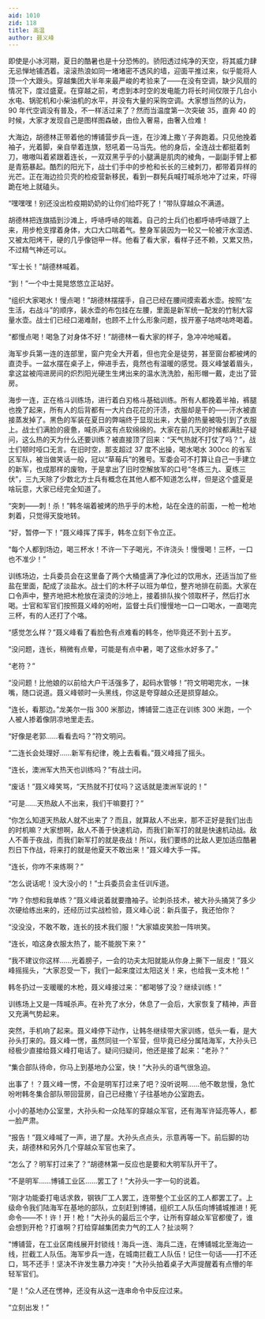 ```yaml
---
aid: 1010
zid: 118
title: 高温
author: 聂义峰
---
```


即使是小冰河期，夏日的酷暑也是十分恐怖的。骄阳透过纯净的天空，将其威力肆无忌惮地铺洒着。滚滚热浪如同一堵堵密不透风的墙，迎面平推过来，似乎能将人顶一个大跟头。穿越集团大半年来最严峻的考验来了——在没有空调，缺少风扇的情况下，度过盛夏。在穿越之前，考虑到本时空的发电能力将长时间仅限于几台小水电、锅驼机和小柴油机的水平，并没有大量的采购空调。大家想当然的认为，90 年代空调没有普及，不一样活过来了？然而当温度第一次突破 35，直奔 40 的时候，大家才发现自己是图样图森破，由俭入奢易，由奢入俭难！

大海边，胡德林正带着他的博铺营步兵一连，在沙滩上撒丫子奔跑着。只见他挽着袖子，光着脚，亲自举着连旗，怒吼着一马当先。他的身后，全连战士都挺着刺刀，嗷嗷叫着紧跟着连长，一双双黑乎乎的小腿满是肌肉的棱角，一副副手臂上都是青筋暴起。酷烈的阳光下，战士们手中的步枪和长长的三棱刺刀，都带着异样的光芒。正在海边捡贝壳的检疫营新移民，看到一群髡兵喊打喊杀地冲了过来，吓得跪在地上就磕头。

“嘿嘿嘿！别还没出检疫期奶奶的让你们给吓死了！”带队穿越众不满道。

胡德林把连旗插到沙滩上，呼哧呼哧的喘着。自己的士兵们也都呼哧呼哧跟了上来，用步枪支撑着身体，大口大口喘着气。整身军装因为一轮又一轮被汗水湿透、又被太阳烤干，硬的几乎像铠甲一样。他看了看大家，看样子还不赖，又累又热，不过精气神还可以。

“军士长！”胡德林喊着。

“到！”一个中士晃晃悠悠立正站好。

“组织大家喝水！慢点喝！”胡德林摆摆手，自己已经在腰间摸索着水壶。按照“左生活，右战斗”的顺序，装水壶的布包挂在左腰，里面是新军统一配发的竹制大容量水壶。战士们已经口渴难耐，也顾不上什么形象问题，拔开塞子咕咚咕咚喝着。

“都慢点喝！喝急了对身体不好！”胡德林一看大家的样子，急冲冲地喊着。

海军步兵第一连的连部里，窗户完全大开着，但也完全是徒劳，甚至窗台都被烤的直烫手。一盆水摆在桌子上，伸进手去，竟然也有温暖的感觉。聂义峰皱着眉头，拿这盆被闯进房间的炽烈阳光硬生生烤出来的温水洗洗脸，船形帽一戴，走出了营房。

海步一连，正在格斗训练场，进行着白刃格斗基础训练。所有人都挽着半袖，裤腿也挽了起来，所有人的后背都有一大片白花花的汗渍，衣服却是干的——汗水被直接蒸发掉了。黑色的军装在夏日的弊端终于显现出来，大量的热量被吸引到了衣服上。战士们满脸的疲惫，喊杀声这有点软绵绵的。大家在前几天的时候都满肚子疑问，这么热的天为什么还要训练？被直接顶了回来：“天气热就不打仗了吗？”，战士们顿时哑口无言。在旧时空，那支超过 37 度不出操，喝水喝水 300cc 的省军区军队，被当做笑话一般，冠以“草莓兵”的雅号。军委会可不打算让自己一手建立的新军，也成那样的废物，于是拿出了旧时空解放军的口号“冬练三九、夏练三伏”，三九天除了少数北方士兵有概念在其他人都不知道怎么样，但是这个盛夏是啥玩意，大家已经完全知道了。

“突刺——刺！杀！”韩冬端着被烤的热乎乎的木枪，站在全连的前面，一枪一枪地刺着，只觉得天旋地转。

“好，暂停一下！”聂义峰挥了挥手，韩冬立刻下令立正。

“每个人都到场边，喝三杯水！不许一下子喝光，不许浇头！慢慢喝！三杯，一口也不准少！”

训练场边，士兵委员会在这里备了两个大桶盛满了净化过的饮用水，还适当加了些盐在里面，配成了淡盐水。战士们的木杯子以班为单位，整齐地排在前面。大家在口令声中，整齐地把木枪放在滚烫的沙地上，接着排队挨个领取杯子，然后打水喝。士官和军官们按照聂义峰的吩咐，监督士兵们慢慢地一口一口喝水，一直喝完三杯，有的人还打了个咯。

“感觉怎么样？”聂义峰看了看脸色有点难看的韩冬，他毕竟还不到十五岁。

“没问题，连长，稍微有点晕，可能是有点中暑，喝了这些水好多了。”

“老符？”

“没问题！比他娘的以前给大户干活强多了，起码水管够！”符文明喝完水，一抹嘴，随口说道。聂义峰顿时一头黑线，你这是夸穿越众还是损穿越众。

“连长，看那边。”龙美尔一指 300 米那边，博铺营二连正在训练 300 米跑，一个人被人掺着像阴凉地里走去。

“好像是老郭……看看去吗？”符文明问。

“二连长会处理好……新军有纪律，晚上去看看。”聂义峰摇了摇头。

“连长，澳洲军大热天也训练吗？”有战士问。

“废话！”聂义峰笑骂，“天热就不打仗吗？这话就是澳洲军说的！”

“可是……天热敌人不出来，我们干嘛要打？”

“你怎么知道天热敌人就不出来了？而且，就算敌人不出来，那不正好是我们出击的时机嘛？大家想啊，敌人不善于快速机动，而我们新军打的就是快速机动战。敌人不善于夜战，而我们新军打的就是夜战！所以，我们要练的比敌人更加适应酷暑烈日下作战，将来打的就是他夏天不敢出来！”聂义峰大手一挥。

“连长，你咋不来练啊？”

“怎么说话呢！没大没小的！”士兵委员会主任训斥道。

“咋？你想和我单练？”聂义峰说着就要撸袖子。论刺杀技术，被大孙头捅哭了多少次硬给练出来的，还经历过实战检验，聂义峰心说：新兵蛋子，我还怕你？

“没没没，不敢不敢，连长的技术我们服！”大家嬉皮笑脸一阵哄笑。

“连长，咱这身衣服太热了，能不能脱下来？”

“我不建议你这样……光着膀子，一会的功夫太阳就能从你身上撕下一层皮！”聂义峰摇摇头，“大家忍受一下，我们一起来度过太阳这关！来，也给我一支木枪！”

韩冬扔过一支暖暖的木枪，聂义峰接过来：“都喝够了没？继续训练！”

训练场上又是一阵喊杀声。在补充了水分，休息了一会后，大家恢复了精神，声音又充满气势起来。

突然，手机响了起来。聂义峰停下动作，让韩冬继续带大家训练，低头一看，是大孙头打来的。聂义峰一愣，虽然同驻一个军营，但毕竟已经分属陆海军，大孙头已经极少直接给聂义峰打电话了。疑问归疑问，他还是接了起来：“老孙？”

“集合部队待命，你马上到基地办公室，快！”大孙头的语气很急迫。

出事了！？聂义峰一愣，不会是明军打过来了吧？没听说啊……他不敢怠慢，急忙吩咐韩冬集合部队带回营房，自己已经撒丫子往基地办公室跑去。

小小的基地办公室里，大孙头和一众陆军的穿越众军官，还有海军许延亮等人，都一脸严肃。

“报告！”聂义峰喊了一声，进了屋。大孙头点点头，示意再等一下。前后脚的功夫，胡德林和另外几个穿越众军官也来了。

“怎么了？明军打过来了？”胡德林第一反应也是要和大明军队开干了。

“不是明军……博铺工业区……罢工了！”大孙头一字一句的说着。

“刚才功能委打电话求救，钢铁厂工人罢工，连带整个工业区的工人都罢工了。上级命令我们陆海军在基地的部队，立刻赶到博铺，组织工人队伍向博铺城推进！死命令——不！许！开！枪！”大孙头的最后三个字，让所有穿越众军官都傻了，谁会想到开枪？打谁啊？打给穿越集团卖力气的工人？扯淡啊？

“博铺营，在工业区南线展开封锁线！海兵一连、海兵二连，在博铺城北至海边一线，拦截工人队伍。海军步兵一连，在城南拦截工人队伍！记住一句话——打不还口，骂不还手！坚决不许发生暴力冲突！”大孙头拍着桌子大声提醒着有点懵的年轻军官们。

“是！”众人还在愣神，还没有从这一连串命令中反应过来。

“立刻出发！”
